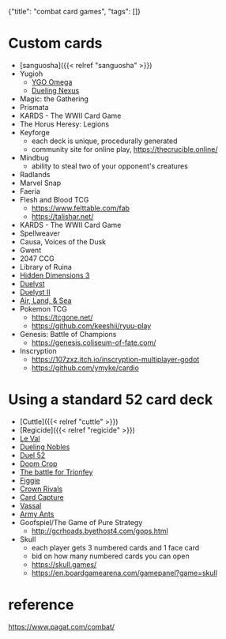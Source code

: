{"title": "combat card games", "tags": []}

# Custom cards
* [sanguosha]({{< relref "sanguosha" >}})
* Yugioh
  * [YGO Omega](https://omega.duelistsunite.org/)
  * [Dueling Nexus](https://duelingnexus.com/)
* Magic: the Gathering
* Prismata
* KARDS - The WWII Card Game
* The Horus Heresy: Legions
* Keyforge
  * each deck is unique, procedurally generated
  * community site for online play, https://thecrucible.online/
* Mindbug
  * ability to steal two of your opponent's creatures
* Radlands
* Marvel Snap
* Faeria
* Flesh and Blood TCG
  * https://www.felttable.com/fab
  * https://talishar.net/
* KARDS - The WWII Card Game
* Spellweaver
* Causa, Voices of the Dusk
* Gwent
* 2047 CCG
* Library of Ruina
* [Hidden Dimensions 3](http://nulll-void.com/games/wiki/doku.php?id=hd3:hd3)
* [Duelyst](https://duelyst.gg/)
* [Duelyst II](https://duelyst2.com/)
* [Air, Land, & Sea](https://boardgamegeek.com/boardgame/247367/air-land-sea)
* Pokemon TCG
  * https://tcgone.net/
  * https://github.com/keeshii/ryuu-play
* Genesis: Battle of Champions
  * https://genesis.coliseum-of-fate.com/
* Inscryption
  * https://107zxz.itch.io/inscryption-multiplayer-godot
  * https://github.com/ymyke/cardio

# Using a standard 52 card deck
* [Cuttle]({{< relref "cuttle" >}})
* [Regicide]({{< relref "regicide" >}})
* [Le Val](https://levaldesetoiles.fr/)
* [Dueling Nobles](https://boardgamegeek.com/boardgame/14715/dueling-nobles)
* [Duel 52](http://juddmadden.com/duel52/index.html)
* [Doom Crop](http://www.doomcrop.com/)
* [The battle for Trionfey](http://www.fan-o.com/instructions.html)
* [Figgie](https://figgie.com/)
* [Crown Rivals](https://weheartgames.itch.io/crown-rivals)
* [Card Capture](https://boardgamegeek.com/boardgame/264566/card-capture)
* [Vassal](https://boardgamegeek.com/thread/2313767/yet-another-standard-deck-variant-vassal)
* [Army Ants](https://boardgamegeek.com/boardgame/36737/army-ants)
* Goofspiel/The Game of Pure Strategy
  * http://gcrhoads.byethost4.com/gops.html
* Skull
  * each player gets 3 numbered cards and 1 face card
  * bid on how many numbered cards you can open
  * https://skull.games/
  * https://en.boardgamearena.com/gamepanel?game=skull

# reference
https://www.pagat.com/combat/

